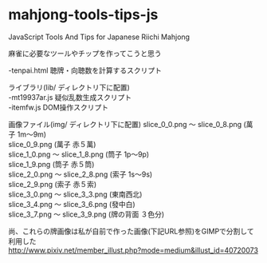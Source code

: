 mahjong-tools-tips-js
=====================

JavaScript Tools And Tips for Japanese Riichi Mahjong
  
  
麻雀に必要なツールやチップを作ってこうと思う
  
  
-tenpai.html 聴牌・向聴数を計算するスクリプト  

ライブラリ(lib/ ディレクトリ下に配置)  
-mt19937ar.js 疑似乱数生成スクリプト  
-itemfw.js DOM操作スクリプト  
  
  
画像ファイル(img/ ディレクトリ下に配置) 
slice_0_0.png ～ slice_0_8.png (萬子 1m～9m)  
slice_0_9.png (萬子 赤５萬)  
slice_1_0.png ～ slice_1_8.png (筒子 1p～9p)  
slice_1_9.png (筒子 赤５筒)  
slice_2_0.png ～ slice_2_8.png (索子 1s～9s)  
slice_2_9.png (索子 赤５索)  
slice_3_0.png ～ slice_3_3.png (東南西北)  
slice_3_4.png ～ slice_3_6.png (發中白)  
slice_3_7.png ～ slice_3_9.png (牌の背面 ３色分)  
  
尚、これらの牌画像は私が自前で作った画像(下記URL参照)をGIMPで分割して利用した  
http://www.pixiv.net/member_illust.php?mode=medium&illust_id=40720073  

